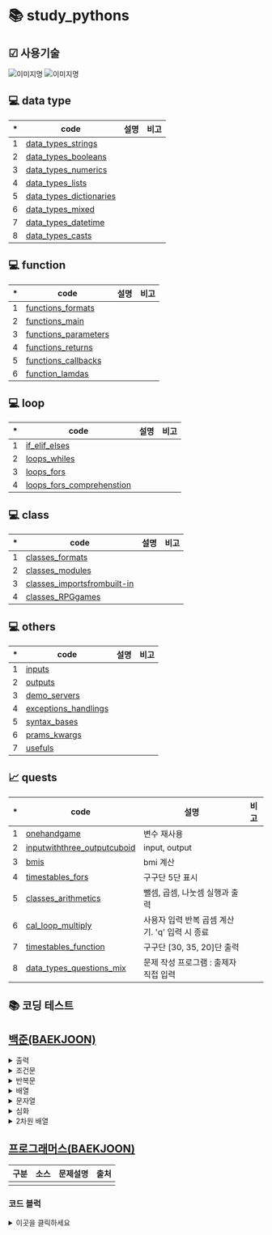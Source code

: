 # 📚 study_pythons

## ☑ 사용기술
<img alt="이미지명" src ="https://img.shields.io/badge/PYTHON-3776AB.svg?&style=for-the-badge&logo=PYTHON&logoColor=white"/> <img alt="이미지명" src ="https://img.shields.io/badge/visual studio code-007ACC.svg?&style=for-the-badge&logo=visualstudiocode&logoColor=white"/>


## 💻 data type
|*|code|설명|비고|
|--|--|--|--|
|1|[data_types_strings](./docs/data_types_strings.py)|||
|2|[data_types_booleans](./docs/data_types_booleans.py)|||
|3|[data_types_numerics](./docs/data_types_numerics.py)|||
|4|[data_types_lists](./docs/data_types_lists.py)|||
|5|[data_types_dictionaries](./docs/data_types_dictionaries.py)|||
|6|[data_types_mixed](./docs/data_types_mixed.py)|||
|7|[data_types_datetime](./docs/data_types_datetime.py)|||
|8|[data_types_casts](./docs/data_types_casts.py)|||


## 💻 function
|*|code|설명|비고|
|--|--|--|--|
|1|[functions_formats](./docs/functions_formats.py)|||
|2|[functions_main](./docs/functions_main.py)|||
|3|[functions_parameters](./docs/functions_parameters.py)|||
|4|[functions_returns](./docs/functions_returns.py)|||
|5|[functions_callbacks](./docs/functions_callbacks.py)|||
|6|[function_lamdas](./docs/function_lamdas.py)|||

## 💻 loop
|*|code|설명|비고|
|--|--|--|--|
|1|[if_elif_elses](./docs/if_elif_elses.py)|||
|2|[loops_whiles](./docs/loops_whiles.py)|||
|3|[loops_fors](./docs/loops_fors.py)|||
|4|[loops_fors_comprehenstion](./docs/loops_fors_comprehenstion.py)|||

## 💻 class
|*|code|설명|비고|
|--|--|--|--|
|1|[classes_formats](./docs/classes_formats.py)|||
|2|[classes_modules](./docs/classes_modules.py)|||
|3|[classes_importsfrombuilt-in](./docs/classes_importsfrombuilt-in.py)|||
|4|[classes_RPGgames](./docs/classes_RPGgames.py)|||

## 💻 others
|*|code|설명|비고|
|--|--|--|--|
|1|[inputs](./docs/inputs.py)|||
|2|[outputs](./docs/outputs.py)|||
|3|[demo_servers](./docs/demo_servers.py)|||
|4|[exceptions_handlings](./docs/exceptions_handlings.py)|||
|5|[syntax_bases](./docs/syntax_bases.py)|||
|6|[prams_kwargs](./docs/prams_kwargs.py)|||
|7|[usefuls](./docs/usefuls.py)|||

## 📈 quests
|*|code|설명|비고|
|--|--|--|--|
|1|[onehandgame](./docs/quests/onehandgame.py)|변수 재사용||
|2|[inputwiththree_outputcuboid](./docs/quests/inputwiththree_outputcuboid.py)|input, output||
|3|[bmis](./docs/quests/bmis.py)|bmi 계산||
|4|[timestables_fors](./docs/quests/timestables_fors.py)|구구단 5단 표시||
|5|[classes_arithmetics](./docs/quests/classes_arithmetics.py)|뺄셈, 곱셈, 나눗셈 실행과 출력||
|6|[cal_loop_multiply](./docs/quests/cal_loop_multiply.py)|사용자 입력 반복 곱셈 계산기. 'q' 입력 시 종료||
|7|[timestables_function](./docs/quests/timestables_function.py)|구구단 [30, 35, 20]단 출력||
|8|[data_types_questions_mix](./docs/quests/data_types_questions_mix.py)|문제 작성 프로그램 : 출제자 직접 입력||



## 📚 코딩 테스트
## [백준(BAEKJOON)](https://www.acmicpc.net/problemset)

<details> 
  <summary>출력</summary>
  <p></p>

|구분|소스|문제설명|출처|
|--|--|--|--|
|출력|[py](./docs/codingtests/2557.py)|Hello World!를 출력|[백준 2557](https://www.acmicpc.net/problem/2557)|
|출력|[py](./docs/codingtests/1000.py)|A+B를 출력|[백준 1000](https://www.acmicpc.net/problem/1000)|
|출력|[py](./docs/codingtests/1001.py)|A-B를 출력|[백준 1001](https://www.acmicpc.net/problem/1001)|
|출력|[py](./docs/codingtests/10998.py)|A×B를 출력|[백준 10998](https://www.acmicpc.net/problem/10998)|
|출력|[py](./docs/codingtests/1008.py)|A/B를 출력|[백준 1008](https://www.acmicpc.net/problem/1008)|
|출력|[py](./docs/codingtests/10869.py)|A+B, A-B, A*B, A/B, A%B를 출력|[백준 10869](https://www.acmicpc.net/problem/10869)|
|출력|[py](./docs/codingtests/10926.py)|입력 뒤에 ??!를 붙여서 출력|[백준 10926](https://www.acmicpc.net/problem/10926)|
|출력|[py](./docs/codingtests/18108.py)|불기 연도를 서기 연도로 변환한 결과를 출력|[백준 18108](https://www.acmicpc.net/problem/18108)|
|출력|[py](./docs/codingtests/10430.py)|(A+B)%C, ((A%C)+(B%C))%C, (A×B)%C, ((A%C)×(B%C))%C를 출력|[백준 10430](https://www.acmicpc.net/problem/10430)|
|출력|[py](./docs/codingtests/2588.py)|세자리 수의 곱셈 과정을 출력|[백준 2588](https://www.acmicpc.net/problem/2588)|
|출력|[py](./docs/codingtests/11382.py)|A+B+C의 값을 출력|[백준 11382](https://www.acmicpc.net/problem/11382)|
|출력|[py](./docs/codingtests/10171.py)|고양이를 출력|[백준 10171](https://www.acmicpc.net/problem/10171)|
|출력|[py](./docs/codingtests/10172.py)|개를 출력|[백준 10172](https://www.acmicpc.net/problem/10172)|
</details>

<details> 
  <summary>조건문</summary>
  <p></p>

|구분|소스|문제설명|출처|
|--|--|--|--|
|조건문|[py](./docs/codingtests/1330.py)|두 수를 비교한 결과를 출력|[백준 1330](https://www.acmicpc.net/problem/1330)|
|조건문|[py](./docs/codingtests/9498.py)|시험 성적을 출력|[백준 9498](https://www.acmicpc.net/problem/9498)|
|조건문|[py](./docs/codingtests/2753.py)|윤년을 판별하는 문제|[백준 2753](https://www.acmicpc.net/problem/2753)|
|조건문|[py](./docs/codingtests/14681.py)|점이 어느 사분면에 있는지 알아내는 문제|[백준 14681](https://www.acmicpc.net/problem/14681)|
|조건문|[py](./docs/codingtests/2884.py)|시간 계산 문제|[백준 2884](https://www.acmicpc.net/problem/2884)|
|조건문|[py](./docs/codingtests/2525.py)|범위가 더 넓은 시간 계산 문제|[백준 2525](https://www.acmicpc.net/problem/2525)|
|조건문|[py](./docs/codingtests/2480.py)|조건에 따라 상금을 계산하는 문제|[백준 2480](https://www.acmicpc.net/problem/2480)|
</details>

<details> 
  <summary>반복문</summary>
  <p></p>

|구분|소스|문제설명|출처|
|--|--|--|--|
|반복문|[py](./docs/codingtests/2739.py)|구구단을 출력|[백준 2739](https://www.acmicpc.net/problem/2739)|
|반복문|[py](./docs/codingtests/10950.py)|A+B를 여러 번 출력|[백준 10950](https://www.acmicpc.net/problem/10950)|
|반복문|[py](./docs/codingtests/8393.py)|1부터 N까지의 합을 출력|[백준 8393](https://www.acmicpc.net/problem/8393)|
|반복문|[py](./docs/codingtests/25304.py)|영수증의 총 금액을 계산하는 문제|[백준 25304](https://www.acmicpc.net/problem/25304)|
|반복문|[py](./docs/codingtests/25314.py)|N바이트 정수까지 저장할 수 있는 정수 자료형의 이름을 출력|[백준 25314](https://www.acmicpc.net/problem/25314)|
|반복문|[py](./docs/codingtests/15552.py)|빠르게 입력받고 출력|[백준 15552](https://www.acmicpc.net/problem/15552)|
|반복문|[py](./docs/codingtests/11021.py)|"Case #x: "를 출력한 다음, A+B를 출력|[백준 11021](https://www.acmicpc.net/problem/11021)|
|반복문|[py](./docs/codingtests/11022.py)|"Case #x: A + B = C" 형식으로 출력|[백준 11022](https://www.acmicpc.net/problem/11022)|
|반복문|[py](./docs/codingtests/2438.py)|첫째 줄부터 N번째 줄까지 차례대로 별을 출력|[백준 2438](https://www.acmicpc.net/problem/2438)|
|반복문|[py](./docs/codingtests/2439.py)|첫째 줄부터 N번째 줄까지 차례대로 별을 출력2|[백준 2439](https://www.acmicpc.net/problem/2439)|
|반복문|[py](./docs/codingtests/10952.py)|0 0이 들어올 때까지 A+B를 출력|[백준 10952](https://www.acmicpc.net/problem/10952)|
|반복문|[py](./docs/codingtests/10951.py)|입력이 끝날 때까지 A+B를 출력(EOF)|[백준 10951](https://www.acmicpc.net/problem/10951)|
</details>

<details> 
  <summary>배열</summary>
  <p></p>

|구분|소스|문제설명|출처|
|--|--|--|--|
|배열|[py](./docs/codingtests/10807.py)|배열을 입력받고 v를 찾는 문제|[백준 10807](https://www.acmicpc.net/problem/10807)|
|배열|[py](./docs/codingtests/10871.py)|배열을 입력받고 X보다 작은 수를 찾는 문제|[백준 10871](https://www.acmicpc.net/problem/10871)|
|배열|[py](./docs/codingtests/10818.py)|최솟값과 최댓값을 찾는 문제|[백준 10818](https://www.acmicpc.net/problem/10818)|
|배열|[py](./docs/codingtests/2562.py)|최댓값이 어디에 있는지 찾는 문제|[백준 2562](https://www.acmicpc.net/problem/2562)|
|배열|[py](./docs/codingtests/10810.py)|배열에 값을 쓰는 문제|[백준 10810](https://www.acmicpc.net/problem/10810)|
|배열|[py](./docs/codingtests/10813.py)|배열의 값을 교환하는 문제|[백준 10813](https://www.acmicpc.net/problem/10813)|
|배열|[py](./docs/codingtests/5597.py)|제출하지 않은 학생의 출석번호 중 가장 작은 것을 출력하고, 그 다음 출석번호를 출력|[백준 5597](https://www.acmicpc.net/problem/5597)|
|배열|[py](./docs/codingtests/3052.py)|배열을 활용하여 서로 다른 값의 개수를 찾는 문제|[백준 3052](https://www.acmicpc.net/problem/3052)|
|배열|[py](./docs/codingtests/10811.py)|배열을 뒤집는 문제|[백준 10811](https://www.acmicpc.net/problem/10811)|
|배열|[py](./docs/codingtests/1546.py)|평균을 조작하는 문제|[백준 1546](https://www.acmicpc.net/problem/1546)|
</details>

<details> 
  <summary>문자열</summary>
  <p></p>

|구분|소스|문제설명|출처|
|--|--|--|--|
|문자열|[py](./docs/codingtests/27866.py)|S의 i번째 글자를 출력|[백준 27866](https://www.acmicpc.net/problem/27866)|
|문자열|[py](./docs/codingtests/2743.py)|입력으로 주어진 단어의 길이를 출력|[백준 2743](https://www.acmicpc.net/problem/2743)|
|문자열|[py](./docs/codingtests/9086.py)|주어진 문자열의 첫 글자와 마지막 글자를 연속하여 출력|[백준 9086](https://www.acmicpc.net/problem/9086)|
|문자열|[py](./docs/codingtests/11654.py)|주어진 글자의 아스키 코드 값을 출력|[백준 11654](https://www.acmicpc.net/problem/11654)|
|문자열|[py](./docs/codingtests/11720.py)|주어진 숫자 N개의 합을 출력|[백준 11720](https://www.acmicpc.net/problem/11720)|
|문자열|[py](./docs/codingtests/10809.py)|한 단어에서 각 알파벳이 처음 등장하는 위치를 찾는 문제|[백준 10809](https://www.acmicpc.net/problem/10809)|
|문자열|[py](./docs/codingtests/2675.py)|각 문자를 반복하여 출력하는 문제|[백준 2675](https://www.acmicpc.net/problem/2675)|
|문자열|[py](./docs/codingtests/1152.py)|단어의 개수를 구하는 문제|[백준 1152](https://www.acmicpc.net/problem/1152)|
|문자열|[py](./docs/codingtests/2908.py)|숫자를 뒤집어서 비교하는 문제|[백준 2908](https://www.acmicpc.net/problem/2908)|
|문자열|[py](./docs/codingtests/5622.py)|규칙에 따라 문자에 대응하는 수를 출력하는 문제|[백준 5622](https://www.acmicpc.net/problem/5622)|
|문자열|[py](./docs/codingtests/11718.py)|입력받은 그대로 출력|[백준 11718](https://www.acmicpc.net/problem/11718)|
</details>

<details> 
  <summary>심화</summary>
  <p></p>

|구분|소스|문제설명|출처|
|--|--|--|--|
|심화|[py](./docs/codingtests/25083.py)|새싹을 출력|[백준 25083](https://www.acmicpc.net/problem/25083)|
|심화|[py](./docs/codingtests/3003.py)|입력에서 주어진대로 몇 개의 피스를 더하거나 빼야 되는지를 출력|[백준 3003](https://www.acmicpc.net/problem/3003)|
|심화|[py](./docs/codingtests/2444.py)|첫째 줄부터 2×N-1번째 줄까지 차례대로 별을 출력|[백준 2444](https://www.acmicpc.net/problem/2444)|
|심화|[py](./docs/codingtests/10988.py)|팰린드롬이면 1, 아니면 0을 출력|[백준 10988](https://www.acmicpc.net/problem/10988)|
|심화|[py](./docs/codingtests/1157.py)|주어진 단어에서 가장 많이 사용된 알파벳을 출력|[백준 1157](https://www.acmicpc.net/problem/1157)|
|심화|[py](./docs/codingtests/2941.py)||[백준 2941](https://www.acmicpc.net/problem/2941)|
|심화|[py](./docs/codingtests/1316.py)||[백준 1316](https://www.acmicpc.net/problem/1316)|
|심화|[py](./docs/codingtests/25206.py)||[백준 25206](https://www.acmicpc.net/problem/25206)|
</details>

<details> 
  <summary>2차원 배열</summary>
  <p></p>

|구분|소스|문제설명|출처|
|--|--|--|--|
|2차원 배열|[py](./docs/codingtests/2738.py)|행렬을 2차원 배열로 만들어 더하는 문제|[백준 2738](https://www.acmicpc.net/problem/2738)|
|2차원 배열|[py](./docs/codingtests/2566.py)|최댓값을 2차원에서 찾는 문제|[백준 2566](https://www.acmicpc.net/problem/2566)|
|2차원 배열|[py](./docs/codingtests/10798.py)|문자열의 배열을 다루는 문제|[백준 10798](https://www.acmicpc.net/problem/10798)|
|2차원 배열|[py](./docs/codingtests/2563.py)|2차원 배열을 활용하여 색종이로 평면을 덮는 문제|[백준 2563](https://www.acmicpc.net/problem/2563)|

</details>

## [프로그래머스(BAEKJOON)](https://school.programmers.co.kr/learn/challenges?order=recent&page=1&levels=1)
|구분|소스|문제설명|출처|
|--|--|--|--|
|||||



### 코드 블럭
<details> 
  <summary>이곳을 클릭하세요</summary>
  <p>추가적인 정보가 여기에 표시됩니다.</p>


```
1. Python에서 변수를 선언하는 방법은? (점수: 10점)
1) var name 2) name = value 3) set name 4) name == value
-정답 :  4
2. Python에서 리스트(List)의 특징은 무엇인가요? (점수: 15점)
1) 순서가 있고 변경 가능하다, 2) 중복된 값을 가질 수 없다, 3) 원소를 추가하거나 삭제할 수 없다, 4) 정렬된 
상태로 유지된다
-정답 :  2
3. Python에서 조건문을 작성하는 방법은? (점수: 10점)
1) if-else, 2) for-in, 3) while, 4) def
-정답 :  3
4. Python에서 함수를 정의하는 방법은? (점수: 5점)
1) class, 2) def, 3) import, 4) return
-정답 :  2
—----- 결과 —-------------
응답한 내용 : 1번 4, 2번 2, 3번 3, 4번 2
당신 응답 합계 : 5점
학점은 F 입니다.
```
```
~$ python ./solving_problems_functions.py
~$ python ./solving_problems_classes.py
```
</details>
